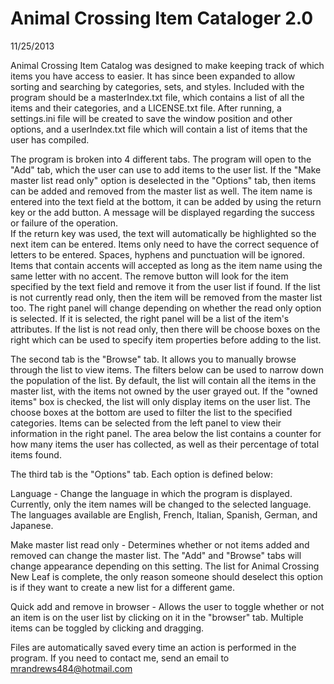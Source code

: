 Animal Crossing Item Cataloger 2.0
=========
11/25/2013

Animal Crossing Item Catalog was designed to make keeping track of which items you have access to easier.  It has
since been expanded to allow sorting and searching by categories, sets, and styles.  Included with the program should
be a masterIndex.txt file, which contains a list of all the items and their categories, and a LICENSE.txt file.  After
running, a settings.ini file will be created to save the window position and other options, and a userIndex.txt file which
will contain a list of items that the user has compiled.

The program is broken into 4 different tabs.  The program will open to the "Add" tab, which the user can use to add items
to the user list.  If the "Make master list read only" option is deselected in the "Options" tab, then items can be added
and removed from the master list as well.  The item name is entered into the text field at the bottom, it can be added by 
using the return key or the add button.  A message will be displayed regarding the success or failure of the operation.  
If the return key was used, the text will automatically be highlighted so the next item can be entered.  Items only need to
have the correct sequence of letters to be entered.  Spaces, hyphens and punctuation will be ignored.  Items that contain
accents will accepted as long as the item name using the same letter with no accent.  The remove button will look 
for the item specified by the text field and remove it from the user list if found.  If the list is not currently
read only, then the item will be removed from the master list too.  The right panel will change depending on whether the 
read only option is selected.  If it is selected, the right panel will be a list of the item's attributes.  If the list is
not read only, then there will be choose boxes on the right which can be used to specify item properties before adding to 
the list.

The second tab is the "Browse" tab.  It allows you to manually browse through the list to view items.  The filters below
can be used to narrow down the population of the list.  By default, the list will contain all the items in the master list,
with the items not owned by the user grayed out.  If the "owned items" box is checked, the list will only display items
on the user list.  The choose boxes at the bottom are used to filter the list to the specified categories.  Items can be
selected from the left panel to view their information in the right panel.  The area below the list contains a counter
for how many items the user has collected, as well as their percentage of total items found.

The third tab is the "Options" tab.  Each option is defined below:

Language - Change the language in which the program is displayed.  Currently, only the item names will be changed to the
selected language.  The languages available are English, French, Italian, Spanish, German, and Japanese.

Make master list read only - Determines whether or not items added and removed can change the master list.  The "Add" and
"Browse" tabs will change appearance depending on this setting.  The list for Animal Crossing New Leaf is complete, the only
reason someone should deselect this option is if they want to create a new list for a different game.

Quick add and remove in browser - Allows the user to toggle whether or not an item is on the user list by clicking on it in
the "browser" tab.  Multiple items can be toggled by clicking and dragging.
  
Files are automatically saved every time an action is performed in the program.  If you need to contact me, send an email
to mrandrews484@hotmail.com

